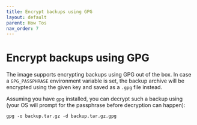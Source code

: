```yaml
---
title: Encrypt backups using GPG
layout: default
parent: How Tos
nav_order: 7
---
```


# Encrypt backups using GPG

The image supports encrypting backups using GPG out of the box.
In case a `GPG_PASSPHRASE` environment variable is set, the backup archive will be encrypted using the given key and saved as a `.gpg` file instead.

Assuming you have `gpg` installed, you can decrypt such a backup using (your OS will prompt for the passphrase before decryption can happen):

```console
gpg -o backup.tar.gz -d backup.tar.gz.gpg
```
